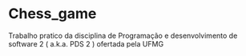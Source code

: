# Chess_game
Trabalho pratico da disciplina de Programação e desenvolvimento de software  2 ( a.k.a. PDS 2 ) ofertada pela UFMG
